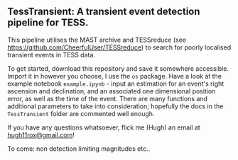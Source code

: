 ## TessTransient: A transient event detection pipeline for TESS.

This pipeline utilises the MAST archive and TESSreduce (see https://github.com/CheerfulUser/TESSreduce) to search for poorly localised transient events in TESS data. 

To get started, download this repository and save it somewhere accessible. Import it in however you choose, I use the `os` package. Have a look at the example notebook `example.ipynb` - input an estimation for an event's right ascension and declination, and an associated one dimensional position error, as well as the time of the event. There are many functions and additional parameters to take into consideration; hopefully the docs in the `TessTransient` folder are commented well enough. 

If you have any questions whatsoever, flick me (Hugh) an email at hugh11rox@gmail.com!

To come: non detection limiting magnitudes etc..

